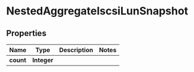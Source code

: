 

# NestedAggregateIscsiLunSnapshot


## Properties

Name | Type | Description | Notes
------------ | ------------- | ------------- | -------------
**count** | **Integer** |  | 



